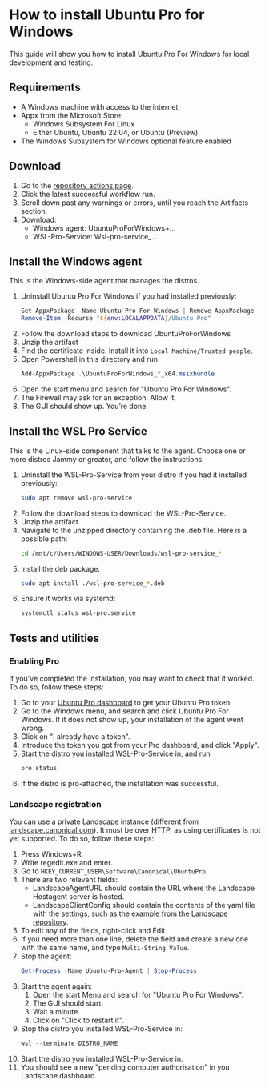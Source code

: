 # How to install Ubuntu Pro for Windows

This guide will show you how to install Ubuntu Pro For Windows for local development and testing.

## Requirements
- A Windows machine with access to the internet
- Appx from the Microsoft Store:
  - Windows Subsystem For Linux
  - Either Ubuntu, Ubuntu 22.04, or Ubuntu (Preview)
- The Windows Subsystem for Windows optional feature enabled

## Download
<!-- TODO: Update when we cange were artifcats are hosted -->
1. Go to the [repository actions page](https://github.com/canonical/ubuntu-pro-for-windows/actions/workflows/qa-azure.yaml?query=branch%3Amain+).
2. Click the latest successful workflow run.
3. Scroll down past any warnings or errors, until you reach the Artifacts section.
4. Download:
    - Windows agent:    UbuntuProForWindows+...
    - WSL-Pro-Service:  Wsl-pro-service_…

## Install the Windows agent
This is the Windows-side agent that manages the distros.
1. Uninstall Ubuntu Pro For Windows if you had installed previously:
    ```powershell
    Get-AppxPackage -Name Ubuntu-Pro-For-Windows | Remove-AppxPackage
    Remove-Item -Recurse "${env:LOCALAPPDATA}/Ubuntu Pro"
    ```
2. Follow the download steps to download UbuntuProForWindows
3. Unzip the artifact
4. Find the certificate inside. Install it into `Local Machine/Trusted people`.
5. Open Powershell in this directory and run
    ```powershell
    Add-AppxPackage .\UbuntuProForWindows_*_x64.msixbundle
    ```
6. Open the start menu and search for "Ubuntu Pro For Windows".
7. The Firewall may ask for an exception. Allow it.
8. The GUI should show up. You’re done.


## Install the WSL Pro Service
This is the Linux-side component that talks to the agent. Choose one or more distros Jammy or greater, and follow the instructions.
1. Uninstall the WSL-Pro-Service from your distro if you had it installed previously:
    ```bash
    sudo apt remove wsl-pro-service
    ```
2. Follow the download steps to download the WSL-Pro-Service.
3. Unzip the artifact.
4. Navigate to the unzipped directory containing the .deb file. Here is a possible path:
    ```bash
    cd /mnt/c/Users/WINDOWS-USER/Downloads/wsl-pro-service_*
    ```
5. Install the deb package.
    ```bash
    sudo apt install ./wsl-pro-service_*.deb
    ```
6. Ensure it works via systemd:
    ```bash
    systemctl status wsl-pro.service
    ```

## Tests and utilities
### Enabling Pro
If you’ve completed the installation, you may want to check that it worked. To do so, follow these steps:
1. Go to your [Ubuntu Pro dashboard](https://ubuntu.com/pro/dashboardand) to get your Ubuntu Pro token.
2. Go to the Windows menu, and search and click Ubuntu Pro For Windows. If it does not show up, your installation of the agent went wrong.
3. Click on "I already have a token".
4. Introduce the token you got from your Pro dashboard, and click "Apply".
5. Start the distro you installed WSL-Pro-Service in, and run
    ```bash
    pro status
    ```
6. If the distro is pro-attached, the installation was successful.

### Landscape registration
You can use a private Landscape instance (different from [landscape.canonical.com](landscape.canonical.com)). It must be over HTTP, as using certificates is not yet supported. To do so, follow these steps:
1. Press Windows+R.
2. Write regedit.exe and enter.
3. Go to `HKEY_CURRENT_USER\Software\Canonical\UbuntuPro`.
4. There are two relevant fields:
    - LandscapeAgentURL should contain the URL where the Landscape Hostagent server is hosted.
    - LandscapeClientConfig should contain the contents of the yaml file with the settings, such as the [example from the Landscape repository](https://github.com/canonical/landscape-client/blob/master/example.conf).
5. To edit any of the fields, right-click and Edit
6. If you need more than one line, delete the field and create a new one with the same name, and type `Multi-String Value`.
7. Stop the agent:
    ```powershell
    Get-Process -Name Ubuntu-Pro-Agent | Stop-Process
    ```
8. Start the agent again:
    1. Open the start Menu and search for "Ubuntu Pro For Windows".
    2. The GUI should start.
    3. Wait a minute.
    4. Click on "Click to restart it".
9. Stop the distro you installed WSL-Pro-Service in:
    ```powershell
    wsl --terminate DISTRO_NAME
    ```
10. Start the distro you installed WSL-Pro-Service in.
11. You should see a new "pending computer authorisation" in you Landscape dashboard.